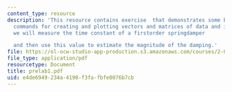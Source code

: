 ```yaml
---
content_type: resource
description: 'This resource contains exercise  that demonstrates some basic MATLAB
  commands for creating and plotting vectors and matrices of data and in this lab
  we will measure the time constant of a firstorder springdamper

  and then use this value to estimate the magnitude of the damping.'
file: https://ol-ocw-studio-app-production.s3.amazonaws.com/courses/2-003-modeling-dynamics-and-control-i-spring-2005/e4de6949234a4190f3fafbfe0076b7cb_prelab1.pdf
file_type: application/pdf
resourcetype: Document
title: prelab1.pdf
uid: e4de6949-234a-4190-f3fa-fbfe0076b7cb
---
```


